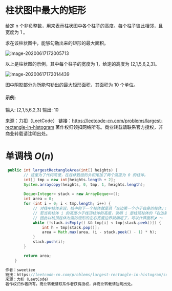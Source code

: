 # 柱状图中最大的矩形

给定 n 个非负整数，用来表示柱状图中各个柱子的高度。每个柱子彼此相邻，且宽度为 1 。

求在该柱状图中，能够勾勒出来的矩形的最大面积。

 ![image-20200617172005713](C:\Users\wmx\AppData\Roaming\Typora\typora-user-images\image-20200617172005713.png)

以上是柱状图的示例，其中每个柱子的宽度为 1，给定的高度为 [2,1,5,6,2,3]。

 ![image-20200617172014439](C:\Users\wmx\AppData\Roaming\Typora\typora-user-images\image-20200617172014439.png)

图中阴影部分为所能勾勒出的最大矩形面积，其面积为 10 个单位。

#### 示例:

输入: [2,1,5,6,2,3]
输出: 10

来源：力扣（LeetCode）
链接：https://leetcode-cn.com/problems/largest-rectangle-in-histogram
著作权归领扣网络所有。商业转载请联系官方授权，非商业转载请注明出处。



# 单调栈 $O(n)$

```java
 public int largestRectangleArea(int[] heights) {
        // 这里为了代码简便，在柱体数组的头和尾加了两个高度为 0 的柱体。
        int[] tmp = new int[heights.length + 2];
        System.arraycopy(heights, 0, tmp, 1, heights.length); 
        
        Deque<Integer> stack = new ArrayDeque<>();
        int area = 0;
        for (int i = 0; i < tmp.length; i++) {
            // 对栈中柱体来说，栈中的下一个柱体就是其「左边第一个小于自身的柱体」；
            // 若当前柱体 i 的高度小于栈顶柱体的高度，说明 i 是栈顶柱体的「右边第一个小于栈顶柱体的柱体」。
            // 因此以栈顶柱体为高的矩形的左右宽度边界就确定了，可以计算面积🌶️ ～
            while (!stack.isEmpty() && tmp[i] < tmp[stack.peek()]) {
                int h = tmp[stack.pop()];
                area = Math.max(area, (i - stack.peek() - 1) * h);   
            }
            stack.push(i);
        }

        return area;
    }

作者：sweetiee
链接：https://leetcode-cn.com/problems/largest-rectangle-in-histogram/solution/xiang-jie-dan-diao-zhan-bi-xu-miao-dong-by-sweetie/
来源：力扣（LeetCode）
著作权归作者所有。商业转载请联系作者获得授权，非商业转载请注明出处。
```

